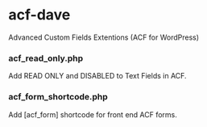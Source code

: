 # acf-dave
Advanced Custom Fields Extentions (ACF for WordPress)

### acf_read_only.php
Add READ ONLY and DISABLED to Text Fields in ACF.

### acf_form_shortcode.php
Add [acf_form] shortcode for front end ACF forms.
